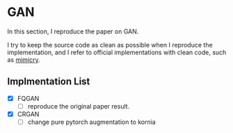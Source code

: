 # GAN

In this section, I reproduce the paper on GAN.

I try to keep the source code as clean as possible when I reproduce the implementation, and I refer to official implementations with clean code, such as [mimicry](https://github.com/kwotsin/mimicry).

## Implmentation List

- [x] FQGAN
    - [ ] reproduce the original paper result. 
- [x] CRGAN
    - [ ] change pure pytorch augmentation to kornia